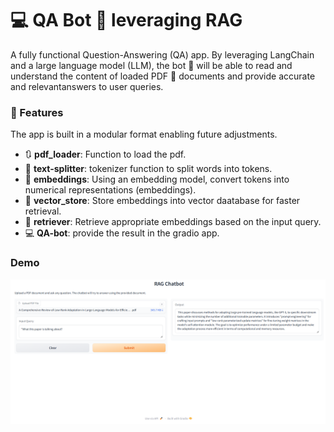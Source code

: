 # 💻 QA Bot 🤖 leveraging RAG

A fully functional Question-Answering (QA) app. By leveraging LangChain and a large language model (LLM), the bot 🤖 will be able to read and understand the content of loaded PDF 📃 documents and provide accurate and relevantanswers to user queries.

### 🚀 Features

The app is built in a modular format enabling future adjustments.

-   🔃 **pdf_loader**: Function to load the pdf.
-   🔀 **text-splitter**: tokenizer function to split words into tokens.
-   🔖 **embeddings**: Using an embedding model, convert tokens into numerical representations (embeddings).
-   💾 **vector_store**: Store embeddings into vector daatabase for faster retrieval.
-   🔄️ **retriever**: Retrieve appropriate embeddings based on the input query.
-   💻 **QA-bot**: provide the result in the gradio app.


### Demo

![QA app in action](./public/QA_bot-in-action.png)



